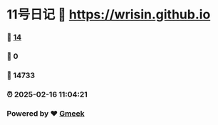 # 11号日记 :link: https://wrisin.github.io 
### :page_facing_up: [14](https://wrisin.github.io/tag.html) 
### :speech_balloon: 0 
### :hibiscus: 14733 
### :alarm_clock: 2025-02-16 11:04:21 
### Powered by :heart: [Gmeek](https://github.com/Meekdai/Gmeek)
